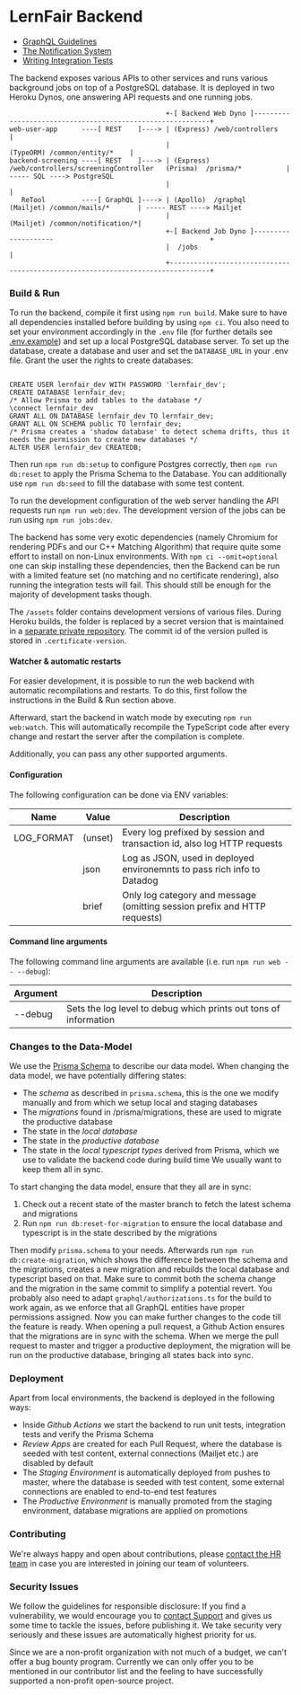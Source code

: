 # LernFair Backend

- [GraphQL Guidelines](graphql/README.md)
- [The Notification System](common/notification/README.md)
- [Writing Integration Tests](integration-tests/WRITING_TESTS.md)

The backend exposes various APIs to other services and runs various background jobs on top of a PostgreSQL database. 
It is deployed in two Heroku Dynos, one answering API requests and one running jobs. 

```
                                       +-[ Backend Web Dyno ]-----------------------------------------------------------+
web-user-app      ----[ REST    ]----> | (Express) /web/controllers                                                     |
                                       |                                                  (TypeORM) /common/entity/*    |
backend-screening ----[ REST    ]----> | (Express) /web/controllers/screeningController   (Prisma)  /prisma/*           | ----- SQL ----> PostgreSQL 
                                       |                                                                                |
   ReTool         ----[ GraphQL ]----> | (Apollo)  /graphql                             (Mailjet) /common/mails/*       | ----- REST ----> Mailjet        
                                       |                                                (Mailjet) /common/notification/*|
                                       +-[ Backend Job Dyno ]--------------------                                       +
                                       |  /jobs                                                                         |
                                       +--------------------------------------------------------------------------------+
```

### Build & Run

To run the backend, compile it first using `npm run build`. Make sure to have all dependencies installed before building by using `npm ci`. 
You also need to set your environment accordingly in the `.env` file (for further details see [.env.example](.env.example)) and set up a local PostgreSQL database server.
To set up the database, create a database and user and set the `DATABASE_URL` in your .env file. Grant the user the rights to create databases:

```psql

CREATE USER lernfair_dev WITH PASSWORD 'lernfair_dev';
CREATE DATABASE lernfair_dev;
/* Allow Prisma to add tables to the database */
\connect lernfair_dev
GRANT ALL ON DATABASE lernfair_dev TO lernfair_dev;
GRANT ALL ON SCHEMA public TO lernfair_dev;
/* Prisma creates a 'shadow database' to detect schema drifts, thus it needs the permission to create new databases */
ALTER USER lernfair_dev CREATEDB;
```

Then run `npm run db:setup` to configure Postgres correctly, then `npm run db:reset` to apply the Prisma Schema to the Database. You can additionally use `npm run db:seed` to fill the database with some test content.

To run the development configuration of the web server handling the API requests run `npm run web:dev`.
The development version of the jobs can be run using `npm run jobs:dev`.

The backend has some very exotic dependencies (namely Chromium for rendering PDFs and our C++ Matching Algorithm) that require quite some effort to install on non-Linux environments. With `npm ci --omit=optional` one can skip installing these dependencies, then the Backend can be run with a limited feature set (no matching and no certificate rendering), also running the integration tests will fail. This should still be enough for the majority of development tasks though.

The `/assets` folder contains development versions of various files. During Heroku builds, the folder is replaced by a secret version that is maintained in a [separate private repository](https://github.com/corona-school/coronaschool-certificate). The commit id of the version pulled is 
stored in `.certificate-version`. 

#### Watcher & automatic restarts

For easier development, it is possible to run the web backend with automatic recompilations and restarts.
To do this, first follow the instructions in the Build & Run section above.

Afterward, start the backend in watch mode by executing `npm run web:watch`.
This will automatically recompile the TypeScript code after every change and restart the server after the compilation is complete.

Additionally, you can pass any other supported arguments.

#### Configuration

The following configuration can be done via ENV variables:

| Name            | Value            | Description                                                                    |
|-----------------|------------------|--------------------------------------------------------------------------------|
| LOG_FORMAT      | (unset)          | Every log prefixed by session and transaction id, also log HTTP requests       |
|                 | json             | Log as JSON, used in deployed environemnts to pass rich info to Datadog        |
|                 | brief            | Only log category and message (omitting session prefix and HTTP requests)      |


#### Command line arguments

The following command line arguments are available (i.e. run `npm run web -- --debug`):

| Argument | Description                                                                        |
|----------|------------------------------------------------------------------------------------|
| \--debug | Sets the log level to debug which prints out tons of information                   |

### Changes to the Data-Model

We use the [Prisma Schema](https://www.prisma.io/docs/concepts/components/prisma-schema) to describe our data model.
When changing the data model, we have potentially differing states:
- The *schema* as described in `prisma.schema`, this is the one we modify manually and from which we setup local and staging databases
- The *migrations* found in /prisma/migrations, these are used to migrate the productive database
- The state in the *local database*
- The state in the *productive database*
- The state in the *local typescript types* derived from Prisma, which we use to validate the backend code during build time
We usually want to keep them all in sync.

To start changing the data model, ensure that they all are in sync:
1. Check out a recent state of the master branch to fetch the latest schema and migrations
2. Run `npm run db:reset-for-migration` to ensure the local database and typescript is in the state described by the migrations

Then modify `prisma.schema` to your needs. Afterwards run `npm run db:create-migration`, which shows the difference between the schema and the migrations, creates a new migration and rebuilds the local database and typescript based on that. Make sure to commit both the schema change and the migration in the same commit to simplify a potential revert. You probably also need to adapt `graphql/authorizations.ts` for the build to work again, as we enforce that all GraphQL entities have proper permissions assigned. Now you can make further changes to the code till the feature is ready. When opening a pull request, a Github Action ensures that the migrations are in sync with the schema. When we merge the pull request to master and trigger a productive deployment, the migration will be run on the productive database, bringing all states back into sync. 



### Deployment

Apart from local environments, the backend is deployed in the following ways:
- Inside *Github Actions* we start the backend to run unit tests, integration tests and verify the Prisma Schema
- *Review Apps* are created for each Pull Request, where the database is seeded with test content, external connections (Mailjet etc.) are disabled by default
- The *Staging Environment* is automatically deployed from pushes to master, where the database is seeded with test content, some external connections are enabled to end-to-end test features
- The *Productive Environment* is manually promoted from the staging environment, database migrations are applied on promotions


### Contributing

We're always happy and open about contributions, please  [contact the HR team](mailto:team@lern-fair.de) in case you are interested in joining our 
 team of volunteers. 
### Security Issues

We follow the guidelines for responsible disclosure:
If you find a vulnerability, we would encourage you to [contact Support](mailto:support@lern-fair.de) and gives us some time to tackle the issues, before publishing it.
We take security very seriously and these issues are automatically highest priority for us.

Since we are a non-profit organization with not much of a budget, we can't offer a bug bounty program.
Currently we can only offer you to be mentioned in our contributor list and the feeling to have successfully supported a non-profit open-source project.

